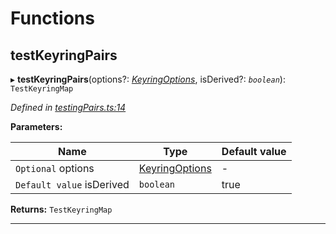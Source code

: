 

# Functions

<a id="testkeyringpairs"></a>

##  testKeyringPairs

▸ **testKeyringPairs**(options?: *[KeyringOptions](_types_.md#keyringoptions)*, isDerived?: *`boolean`*): `TestKeyringMap`

*Defined in [testingPairs.ts:14](https://github.com/polkadot-js/common/blob/b521959/packages/keyring/src/testingPairs.ts#L14)*

**Parameters:**

| Name | Type | Default value |
| ------ | ------ | ------ |
| `Optional` options | [KeyringOptions](_types_.md#keyringoptions) | - |
| `Default value` isDerived | `boolean` | true |

**Returns:** `TestKeyringMap`

___

